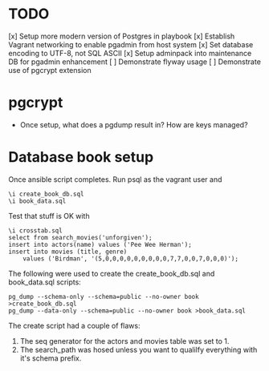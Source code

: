 # TODO

[x] Setup more modern version of Postgres in playbook
[x] Establish Vagrant networking to enable pgadmin from host system
[x] Set database encoding to UTF-8, not SQL ASCII
[x] Setup adminpack into maintenance DB for pgadmin enhancement
[ ] Demonstrate flyway usage
[ ] Demonstrate use of pgcrypt extension

# pgcrypt

* Once setup, what does a pgdump result in?  How are keys managed?

# Database book setup

Once ansible script completes.  Run psql as the vagrant user and

```
\i create_book_db.sql
\i book_data.sql
```

Test that stuff is OK with

```
\i crosstab.sql
select from search_movies('unforgiven');
insert into actors(name) values ('Pee Wee Herman');
insert into movies (title, genre)
    values ('Birdman', '(5,0,0,0,0,0,0,0,0,0,7,7,0,0,7,0,0,0)');
```

The following were used to create the create_book_db.sql and book_data.sql
scripts:

```
pg_dump --schema-only --schema=public --no-owner book >create_book_db.sql
pg_dump --data-only --schema=public --no-owner book >book_data.sql
```

The create script had a couple of flaws:

1.  The seq generator for the actors and movies table was set to 1.
2.  The search_path was hosed unless you want to qualilfy everything with it's
    schema prefix.


